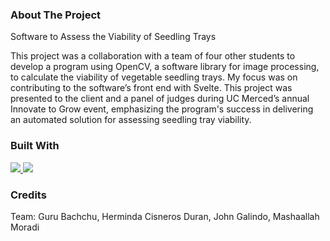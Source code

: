 ### About The Project

Software to Assess the Viability of Seedling Trays

This project was a collaboration with a team of four other students to develop a program using OpenCV, a software library for image processing, to calculate the viability of vegetable seedling trays.
My focus was on contributing to the software’s front end with Svelte. This project was presented to the client and a panel of judges during UC Merced’s annual Innovate to Grow event, emphasizing the program's success in delivering an automated solution for assessing seedling tray viability.



### Built With

<div display="flex">
  <a href="https://svelte.dev/">
    <img src="https://img.shields.io/badge/svelte-%23f1413d.svg?style=for-the-badge&logo=svelte&logoColor=white"/>
  </a>
  <a>
    <img src="https://img.shields.io/badge/javascript-%23323330.svg?style=for-the-badge&logo=javascript&logoColor=%23F7DF1E"/>
  </a>


### Credits
Team:
Guru Bachchu, Herminda Cisneros Duran, John Galindo, Mashaallah Moradi  
